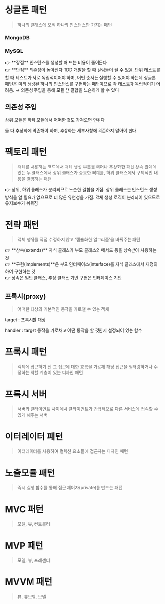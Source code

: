# 싱글톤 패턴

> 하나의 클래스에 오직 하나의 인스턴스만 가지는 패턴
>

### MongoDB

### MySQL

<aside>
👉 **장점** 인스턴스를 생성할 때 드는 비용이 줄어든다

</aside>

<aside>
👉 **단점** 의존성이 높아진다
TDD 개발을 할 때 걸림돌이 될 수 있음.
단위 테스트를 할 때 테스트가 서로 독립적이어야 하며, 어떤 순서든 실행할 수 있어야 하는데
싱글톤 패턴은 미리 생성된 하나의 인스턴스를 구현하는 패턴이므로 각 테스트가 독립적이기 어려움.
→ 의존성 주입을 통해 모듈 간 결합을 느슨하게 할 수 있다

</aside>

## 의존성 주입

상위 모듈은 하위 모듈에서 어떠한 것도 가져오면 안된다

둘 다 추상화에 의존해야 하며, 추상화는 세부사항에 의존하지 말아야 한다

# 팩토리 패턴

> 객체를 사용하는 코드에서 객체 생성 부분을 떼어나 추상화한 패턴
상속 관계에 있는 두 클래스에서 상위 클래스가 중요한 뼈대를, 하위 클래스에서 구체적인 내용을 결정하는 패턴
>

<aside>
👉 상위, 하위 클래스가 분리되므로 느슨한 결합을 가짐.
상위 클래스는 인스턴스 생성 방식을 알 필요가 없으므로 더 많은 유연성을 가짐.
객체 생성 로직이 분리되어 있으므로 유지보수가 쉬워짐

</aside>

# 전략 패턴

> 객체 행위를 직접 수정하지 않고 ‘캡슐화한 알고리즘’을 바꿔주는 패턴
>

<aside>
👉 **상속(extends)** 자식 클래스가 부모 클래스의 메서드 등을 상속받아 사용하는 것

</aside>

<aside>
👉 **구현(implements)**은 부모 인터페이스(interface)를 자식 클래스에서 재정의하여 구현하는 것

</aside>

<aside>
👉 상속은 일반 클래스, 추상 클래스 기반
구현은 인터페이스 기반

</aside>

## 프록시(proxy)

> 어떠한 대상의 기본적인 동작을 가로챌 수 있는 객체
>

target : 프록시할 대상

handler : target 동작을 가로채고 어떤 동작을 할 것인지 설정되어 있는 함수

# 프록시 패턴

> 객체에 접근하기 전 그 접근에 대한 흐름을 가로채 해당 접근을 필터링하거나 수정하는 역할 계층이 있는 디자인 패턴
>

# 프록시 서버

> 서버와 클라이언트 사이에서 클라이언트가 간접적으로 다른 서비스에 접속할 수 있게 해주는 서버
>

# 이터레이터 패턴

> 이터레이터를 사용하여 컬렉션 요소들에 접근하는 디자인 패턴
>

# 노출모듈 패턴

> 즉시 실행 함수를 통해 접근 제어자(private)를 만드는 패턴
>

# MVC 패턴

> 모델, 뷰, 컨트롤러
>

# MVP 패턴

> 모델, 뷰, 프레젠터
>

# MVVM 패턴

> 뷰, 뷰모델, 모델
>